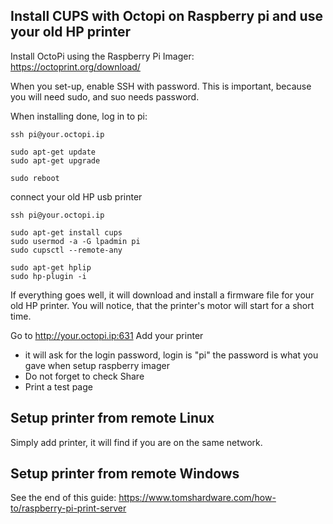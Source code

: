 ## Install CUPS with Octopi on Raspberry pi and use your old HP printer

Install OctoPi using the Raspberry Pi Imager:
https://octoprint.org/download/

When you set-up, enable SSH with password. This is important,
because you will need sudo, and suo needs password.

When installing done, log in to pi:

```
ssh pi@your.octopi.ip

sudo apt-get update
sudo apt-get upgrade

sudo reboot
```
connect your old HP usb printer

```
ssh pi@your.octopi.ip

sudo apt-get install cups
sudo usermod -a -G lpadmin pi
sudo cupsctl --remote-any

sudo apt-get hplip
sudo hp-plugin -i
```

If everything goes well, it will download and install a firmware file for your old HP printer.
You will notice, that the printer's motor will start for a short time.

Go to http://your.octopi.ip:631
Add your printer 
* it will ask for the login password, login is "pi" the password is what you gave when setup
raspberry imager
* Do not forget to check Share 
* Print a test page


## Setup printer from remote Linux

Simply add printer, it will find if you are on the same network.

## Setup printer from remote Windows

See the end of this guide:
https://www.tomshardware.com/how-to/raspberry-pi-print-server





